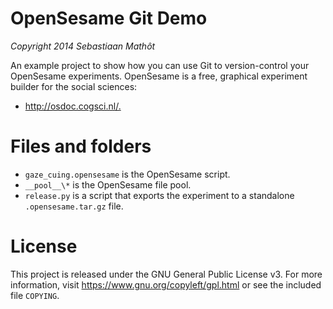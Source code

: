 # OpenSesame Git Demo

*Copyright 2014 Sebastiaan Mathôt*

An example project to show how you can use Git to version-control your OpenSesame experiments. OpenSesame is a free, graphical experiment builder for the social sciences:

- <http://osdoc.cogsci.nl/.>

# Files and folders

- `gaze_cuing.opensesame` is the OpenSesame script.
- `__pool__\*` is the OpenSesame file pool.
- `release.py` is a script that exports the experiment to a standalone `.opensesame.tar.gz` file.

# License

This project is released under the GNU General Public License v3. For more information, visit <https://www.gnu.org/copyleft/gpl.html> or see the included file `COPYING`.
